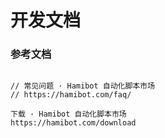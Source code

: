 # 开发文档

### 参考文档

```

// 常见问题 · Hamibot 自动化脚本市场
// https://hamibot.com/faq/

下载 · Hamibot 自动化脚本市场
https://hamibot.com/download

```